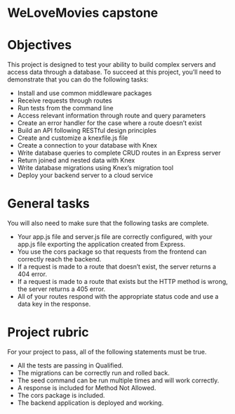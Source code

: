 # WeLoveMovies capstone
# Objectives
This project is designed to test your ability to build complex servers and access data through a database. To succeed at this project, you’ll need to demonstrate that you can do the following tasks:
* Install and use common middleware packages
* Receive requests through routes
* Run tests from the command line
* Access relevant information through route and query parameters
* Create an error handler for the case where a route doesn’t exist
* Build an API following RESTful design principles
* Create and customize a knexfile.js file
* Create a connection to your database with Knex
* Write database queries to complete CRUD routes in an Express server
* Return joined and nested data with Knex
* Write database migrations using Knex’s migration tool
* Deploy your backend server to a cloud service


# General tasks
You will also need to make sure that the following tasks are complete.
* Your app.js file and server.js file are correctly configured, with your app.js file exporting the application created from Express.
* You use the cors package so that requests from the frontend can correctly reach the backend.
* If a request is made to a route that doesn’t exist, the server returns a 404 error.
* If a request is made to a route that exists but the HTTP method is wrong, the server returns a 405 error.
* All of your routes respond with the appropriate status code and use a data key in the response.


# Project rubric
For your project to pass, all of the following statements must be true.
* All the tests are passing in Qualified.
* The migrations can be correctly run and rolled back.
* The seed command can be run multiple times and will work correctly.
* A response is included for Method Not Allowed.
* The cors package is included.
* The backend application is deployed and working.



